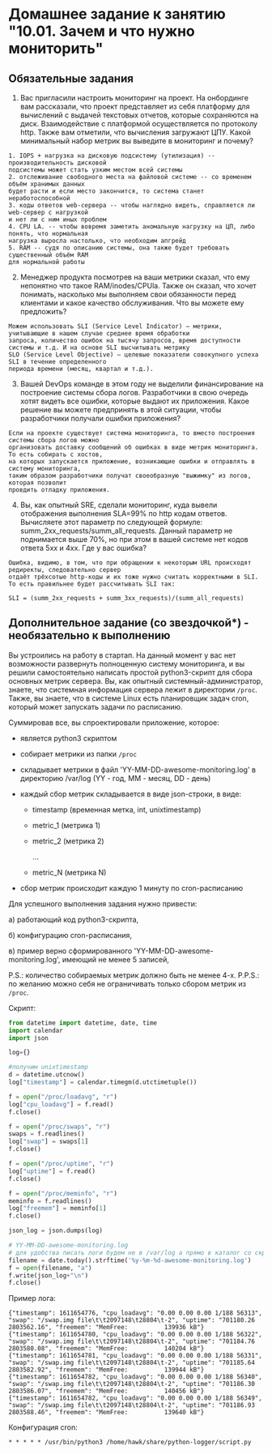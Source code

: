 # Домашнее задание к занятию "10.01. Зачем и что нужно мониторить"

## Обязательные задания

1. Вас пригласили настроить мониторинг на проект. На онбординге вам рассказали, что проект представляет из себя 
платформу для вычислений с выдачей текстовых отчетов, которые сохраняются на диск. Взаимодействие с платформой 
осуществляется по протоколу http. Также вам отметили, что вычисления загружают ЦПУ. Какой минимальный набор метрик вы
выведите в мониторинг и почему?

```
1. IOPS + нагрузка на дисковую подсистему (утилизация) -- производительность дисковой
подсистемы может стать узким местом всей системы
2. отслеживание свободного места на файловой системе -- со временем объём хранимых данных
будет расти и если место закончится, то система станет неработоспособной
3. коды ответов web-сервера -- чтобы наглядно видеть, справляется ли web-сервер с нагрузкой
и нет ли с ним иных проблем
4. CPU LA. -- чтобы вовремя заметить аномальную нагрузку на ЦП, либо понять, что нормальная
нагрузка выросла настолько, что необходим апгрейд
5. RAM -- судя по описанию системы, она также будет требовать существенный объём RAM
для нормальной работы
```

2. Менеджер продукта посмотрев на ваши метрики сказал, что ему непонятно что такое RAM/inodes/CPUla. Также он сказал, 
что хочет понимать, насколько мы выполняем свои обязанности перед клиентами и какое качество обслуживания. Что вы 
можете ему предложить?

```
Можем использовать SLI (Service Level Indicator) — метрики, учитывающие в нашем случае среднее время обработки
запроса, количество ошибок на тысячу запросов, время доступности системы и т.д. И на основе SLI высчитывать метрику
SLO (Service Level Objective) — целевые показатели совокупного успеха SLI в течение определенного
периода времени (месяц, квартал и т.д.).
```

3. Вашей DevOps команде в этом году не выделили финансирование на построение системы сбора логов. Разработчики в свою 
очередь хотят видеть все ошибки, которые выдают их приложения. Какое решение вы можете предпринять в этой ситуации, 
чтобы разработчики получали ошибки приложения?
```
Если на проекте существует система мониторинга, то вместо построения системы сбора логов можно
организовать доставку сообщений об ошибках в виде метрик мониторинга. То есть собирать с хостов,
на которых запускается приложение, возникающие ошибки и отправлять в систему мониторинга,
таким образом разработчики получат своеобразную "выжимку" из логов, которая позволит 
провдить отладку приложения.
```

4. Вы, как опытный SRE, сделали мониторинг, куда вывели отображения выполнения SLA=99% по http кодам ответов. 
Вычисляете этот параметр по следующей формуле: summ_2xx_requests/summ_all_requests. Данный параметр не поднимается выше 
70%, но при этом в вашей системе нет кодов ответа 5xx и 4xx. Где у вас ошибка?
```
Ошибка, видимо, в том, что при обращении к некоторым URL происходят редиректы, следовательно сервер
отдаёт трёхсотые http-коды и их тоже нужно считать корректными в SLI. То есть правильнее будет рассчитывать SLI так:

SLI = (summ_2xx_requests + summ_3xx_requests)/(summ_all_requests)
```

## Дополнительное задание (со звездочкой*) - необязательно к выполнению

Вы устроились на работу в стартап. На данный момент у вас нет возможности развернуть полноценную систему 
мониторинга, и вы решили самостоятельно написать простой python3-скрипт для сбора основных метрик сервера. Вы, как 
опытный системный-администратор, знаете, что системная информация сервера лежит в директории `/proc`. 
Также, вы знаете, что в системе Linux есть  планировщик задач cron, который может запускать задачи по расписанию.

Суммировав все, вы спроектировали приложение, которое:
- является python3 скриптом
- собирает метрики из папки `/proc`
- складывает метрики в файл 'YY-MM-DD-awesome-monitoring.log' в директорию /var/log 
(YY - год, MM - месяц, DD - день)
- каждый сбор метрик складывается в виде json-строки, в виде:
  + timestamp (временная метка, int, unixtimestamp)
  + metric_1 (метрика 1)
  + metric_2 (метрика 2)
  
     ...
     
  + metric_N (метрика N)
  
- сбор метрик происходит каждую 1 минуту по cron-расписанию

Для успешного выполнения задания нужно привести:

а) работающий код python3-скрипта,

б) конфигурацию cron-расписания,

в) пример верно сформированного 'YY-MM-DD-awesome-monitoring.log', имеющий не менее 5 записей,

P.S.: количество собираемых метрик должно быть не менее 4-х.
P.P.S.: по желанию можно себя не ограничивать только сбором метрик из `/proc`.

Скрипт:
```python
from datetime import datetime, date, time
import calendar
import json

log={}

#получим unixtimestamp
d = datetime.utcnow()
log["timestamp"] = calendar.timegm(d.utctimetuple())

f = open("/proc/loadavg", "r")
log["cpu_loadavg"] = f.read()
f.close()

f = open("/proc/swaps", "r")
swaps = f.readlines()
log["swap"] = swaps[1]
f.close()

f = open("/proc/uptime", "r")
log["uptime"] = f.read()
f.close()

f = open("/proc/meminfo", "r")
meminfo = f.readlines()
log["freemem"] = meminfo[1]
f.close()

json_log = json.dumps(log)

# YY-MM-DD-awesome-monitoring.log
# для удобства писать логи будем не в /var/log а прямо в каталог со скриптом
filename = date.today().strftime('%y-%m-%d-awesome-monitoring.log')
f = open(filename, "a")
f.write(json_log+"\n")
f.close()
```

Пример лога:
```
{"timestamp": 1611654776, "cpu_loadavg": "0.00 0.00 0.00 1/188 56313", "swap": "/swap.img file\t\t2097148\t28804\t-2", "uptime": "701180.26 2803562.16", "freemem": "MemFree:          139936 kB"}
{"timestamp": 1611654780, "cpu_loadavg": "0.00 0.00 0.00 1/188 56322", "swap": "/swap.img file\t\t2097148\t28804\t-2", "uptime": "701184.76 2803580.08", "freemem": "MemFree:          140204 kB"}
{"timestamp": 1611654781, "cpu_loadavg": "0.00 0.00 0.00 1/188 56331", "swap": "/swap.img file\t\t2097148\t28804\t-2", "uptime": "701185.64 2803582.92", "freemem": "MemFree:          139944 kB"}
{"timestamp": 1611654782, "cpu_loadavg": "0.00 0.00 0.00 1/188 56340", "swap": "/swap.img file\t\t2097148\t28804\t-2", "uptime": "701186.30 2803586.07", "freemem": "MemFree:          140456 kB"}
{"timestamp": 1611654782, "cpu_loadavg": "0.00 0.00 0.00 1/188 56349", "swap": "/swap.img file\t\t2097148\t28804\t-2", "uptime": "701186.93 2803588.46", "freemem": "MemFree:          139640 kB"}
```

Конфигурация cron:
```
* * * * * /usr/bin/python3 /home/hawk/share/python-logger/script.py
```
